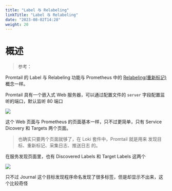 ```yaml
---
title: "Label 与 Relabeling"
linkTitle: "Label 与 Relabeling"
date: "2023-08-02T14:28"
weight: 20
---
```


# 概述

> 参考：

Promtail 的 Label 与 Relabeling 功能与 Prometheus 中的 [Relabeling(重新标记)](/docs/6.可观测性/监控系统/Prometheus/Target(目标)%20与%20Relabeling(重新标记).md) 概念一样。

Promtail 具有一个嵌入式 Web 服务器，可以通过配置文件的 `server` 字段配置监听的端口，默认监听 80 端口

![](https://notes-learning.oss-cn-beijing.aliyuncs.com/mdqko5/1616129665346-dc2414b8-d71a-4d16-864a-019c0706ec01.png)

这个 Web 页面与 Prometheus 的页面基本一样，只不过更简单，只有 Service Dicovery 和 Targets 两个页面。

> 也确实只要两个页面就够了，在 Loki 套件中，Promtail 就是用来 发现目标、重新标记、采集日志、推送日志 的。

在服务发现页面里，也有 Discovered Labels 和 Target Labels 这两个

![](https://notes-learning.oss-cn-beijing.aliyuncs.com/mdqko5/1616129665338-c95fc783-cbd1-4e6c-958f-6a8a78448899.png)

只不过 Journal 这个目标发现程序命名发现了很多标签，但是却显示不出来，这个比较奇怪
